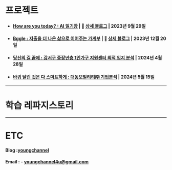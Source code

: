 # 프로젝트
- #### [How are you today? : AI 일기장](https://github.com/orgs/HowAreUToday/repositories) | 📌 [상세 블로그](https://youngchannel.co.kr/projects/Oneuldiary) | 2023년 9월 29일
- #### [Bggle : 지출을 더 나은 삶으로 이어주는 가계부](https://github.com/orgs/gong-gam/repositories) | 📌 [상세 블로그](https://youngchannel.co.kr/projects/Bggle) | 2023년 12월 20일
- #### [당신의 길 끝에 : 강서구 중장년층 1인가구 지원센터 최적 입지 분석](https://youngchannel.co.kr/projects/%EA%B0%95%EC%84%9C%EA%B5%AC%EC%A4%91%EB%85%841%EC%9D%B8%EA%B0%80%EA%B5%AC) | 2024년 4월 28일
- #### [바퀴 달린 것은 다 스마트하게 : 대동모빌리티㈜ 기업분석](https://youngchannel.co.kr/projects/%EB%8C%80%EB%8F%99%EA%B8%B0%EC%97%85%EB%B6%84%EC%84%9D) | 2024년 5월 15일

---
# 학습 레파지스토리


---
# ETC
#### Blog    :[youngchannel](https://youngchannel.co.kr/)
#### Email  : - youngchannel4u@gmail.com

